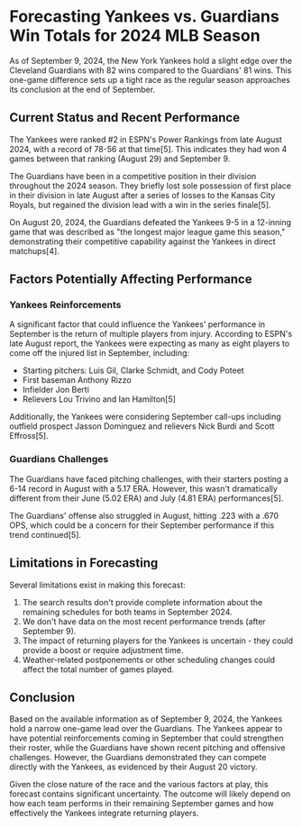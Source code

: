 # Forecasting Yankees vs. Guardians Win Totals for 2024 MLB Season

As of September 9, 2024, the New York Yankees hold a slight edge over the Cleveland Guardians with 82 wins compared to the Guardians' 81 wins. This one-game difference sets up a tight race as the regular season approaches its conclusion at the end of September.

## Current Status and Recent Performance

The Yankees were ranked #2 in ESPN's Power Rankings from late August 2024, with a record of 78-56 at that time[5]. This indicates they had won 4 games between that ranking (August 29) and September 9.

The Guardians have been in a competitive position in their division throughout the 2024 season. They briefly lost sole possession of first place in their division in late August after a series of losses to the Kansas City Royals, but regained the division lead with a win in the series finale[5].

On August 20, 2024, the Guardians defeated the Yankees 9-5 in a 12-inning game that was described as "the longest major league game this season," demonstrating their competitive capability against the Yankees in direct matchups[4].

## Factors Potentially Affecting Performance

### Yankees Reinforcements

A significant factor that could influence the Yankees' performance in September is the return of multiple players from injury. According to ESPN's late August report, the Yankees were expecting as many as eight players to come off the injured list in September, including:

- Starting pitchers: Luis Gil, Clarke Schmidt, and Cody Poteet
- First baseman Anthony Rizzo
- Infielder Jon Berti
- Relievers Lou Trivino and Ian Hamilton[5]

Additionally, the Yankees were considering September call-ups including outfield prospect Jasson Dominguez and relievers Nick Burdi and Scott Effross[5].

### Guardians Challenges

The Guardians have faced pitching challenges, with their starters posting a 6-14 record in August with a 5.17 ERA. However, this wasn't dramatically different from their June (5.02 ERA) and July (4.81 ERA) performances[5].

The Guardians' offense also struggled in August, hitting .223 with a .670 OPS, which could be a concern for their September performance if this trend continued[5].

## Limitations in Forecasting

Several limitations exist in making this forecast:

1. The search results don't provide complete information about the remaining schedules for both teams in September 2024.
2. We don't have data on the most recent performance trends (after September 9).
3. The impact of returning players for the Yankees is uncertain - they could provide a boost or require adjustment time.
4. Weather-related postponements or other scheduling changes could affect the total number of games played.

## Conclusion

Based on the available information as of September 9, 2024, the Yankees hold a narrow one-game lead over the Guardians. The Yankees appear to have potential reinforcements coming in September that could strengthen their roster, while the Guardians have shown recent pitching and offensive challenges. However, the Guardians demonstrated they can compete directly with the Yankees, as evidenced by their August 20 victory.

Given the close nature of the race and the various factors at play, this forecast contains significant uncertainty. The outcome will likely depend on how each team performs in their remaining September games and how effectively the Yankees integrate returning players.